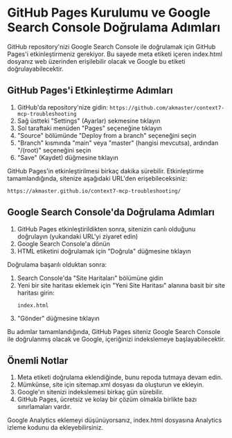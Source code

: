 # GitHub Pages Kurulumu ve Google Search Console Doğrulama Adımları

GitHub repository'nizi Google Search Console ile doğrulamak için GitHub Pages'i etkinleştirmeniz gerekiyor. Bu sayede meta etiketi içeren index.html dosyanız web üzerinden erişilebilir olacak ve Google bu etiketi doğrulayabilecektir.

## GitHub Pages'i Etkinleştirme Adımları

1. GitHub'da repository'nize gidin: `https://github.com/akmaster/context7-mcp-troubleshooting`
2. Sağ üstteki "Settings" (Ayarlar) sekmesine tıklayın
3. Sol taraftaki menüden "Pages" seçeneğine tıklayın
4. "Source" bölümünde "Deploy from a branch" seçeneğini seçin
5. "Branch" kısmında "main" veya "master" (hangisi mevcutsa), ardından "/(root)" seçeneğini seçin
6. "Save" (Kaydet) düğmesine tıklayın

GitHub Pages'in etkinleştirilmesi birkaç dakika sürebilir. Etkinleştirme tamamlandığında, sitenize aşağıdaki URL'den erişebileceksiniz:

```
https://akmaster.github.io/context7-mcp-troubleshooting/
```

## Google Search Console'da Doğrulama Adımları

1. GitHub Pages etkinleştirildikten sonra, sitenizin canlı olduğunu doğrulayın (yukarıdaki URL'yi ziyaret edin)
2. Google Search Console'a dönün
3. HTML etiketini doğrulamak için "Doğrula" düğmesine tıklayın

Doğrulama başarılı olduktan sonra:

1. Search Console'da "Site Haritaları" bölümüne gidin
2. Yeni bir site haritası eklemek için "Yeni Site Haritası" alanına basit bir site haritası girin:
   ```
   index.html
   ```
3. "Gönder" düğmesine tıklayın

Bu adımlar tamamlandığında, GitHub Pages siteniz Google Search Console ile doğrulanmış olacak ve Google, içeriğinizi indekslemeye başlayabilecektir.

## Önemli Notlar

1. Meta etiketi doğrulama eklendiğinde, bunu repoda tutmaya devam edin.
2. Mümkünse, site için sitemap.xml dosyası da oluşturun ve ekleyin.
3. Google'ın sitenizi indekslemesi birkaç gün sürebilir.
4. GitHub Pages, ücretsiz ve kolay bir çözüm olmakla birlikte bazı sınırlamaları vardır.

Google Analytics eklemeyi düşünüyorsanız, index.html dosyasına Analytics izleme kodunu da ekleyebilirsiniz.
